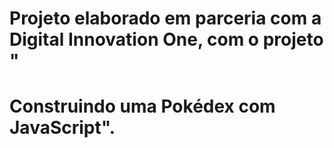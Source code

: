 # Projeto elaborado em parceria com a Digital Innovation One, com o projeto "
# Construindo uma Pokédex com JavaScript".

